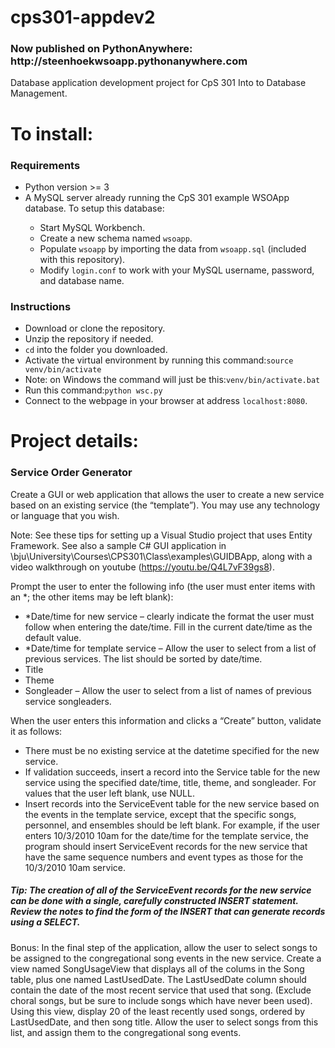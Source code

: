 # cps301-appdev2
<h3>Now published on PythonAnywhere: http://steenhoekwsoapp.pythonanywhere.com</h3>
Database application development project for CpS 301 Into to Database Management.

<h1>To install:</h1>
<h3>Requirements</h3>
<ul>
  <li>Python version >= 3</li>
  <li>A MySQL server already running the CpS 301 example WSOApp database. To setup this database:</li>
  <ul>
    <li>Start MySQL Workbench.</li>
    <li>Create a new schema named <code>wsoapp</code>.</li>
    <li>Populate <code>wsoapp</code> by importing the data from <code>wsoapp.sql</code> (included with this repository).</li>
    <li>Modify <code>login.conf</code> to work with your MySQL username, password, and database name.</li>
  </ul>
</ul>
<h3>Instructions</h3>
<ul>
  <li>Download or clone the repository.</li>
  <li>Unzip the repository if needed.</li>
  <li><code>cd</code> into the folder you downloaded.</li>
  <li>Activate the virtual environment by running this command:<code>source venv/bin/activate</code></li>
  <li>Note: on Windows the command will just be this:<code>venv/bin/activate.bat</code></li>
  <li>Run this command:<code>python wsc.py</code></li>
  <li>Connect to the webpage in your browser at address <code>localhost:8080</code>.</li>
</ul>

<h1>Project details:</h1>
<h3>Service Order Generator</h3>
<p>
Create a GUI or web application that allows the user to create a new service based on an existing service (the “template”). You may use any technology or language that you wish.

Note: See these tips for setting up a Visual Studio project that uses Entity Framework. See also a sample C# GUI application in \bju\University\Courses\CPS301\Class\examples\GUIDBApp, along with a video walkthrough on youtube (https://youtu.be/Q4L7vF39gs8).

Prompt the user to enter the following info (the user must enter items with an *; the other items may be left blank):</p>

<ul>
  
<li>*Date/time for new service – clearly indicate the format the user must follow when entering the date/time. Fill in the current date/time as the default value.</li>

<li>*Date/time for template service – Allow the user to select from a list of previous services. The list should be sorted by date/time.</li>

<li>Title</li>

<li>Theme</li>

<li>Songleader – Allow the user to select from a list of names of previous service songleaders.</li>
</ul>

<p>
When the user enters this information and clicks a “Create” button, validate it as follows:

<ul>

<li>There must be no existing service at the datetime specified for the new service.</li>

<li>If validation succeeds, insert a record into the Service table for the new service using the specified date/time, title, theme, and songleader. For values that the user left blank, use NULL.</li>

<li>Insert records into the ServiceEvent table for the new service based on the events in the template service, except that the specific songs, personnel, and ensembles should be left blank. For example, if the user enters 10/3/2010 10am for the date/time for the template service, the program should insert ServiceEvent records for the new service that have the same sequence numbers and event types as those for the 10/3/2010 10am service.</li>

</ul>

<h5>Tip: The creation of all of the ServiceEvent records for the new service can be done with a single, carefully constructed INSERT statement. Review the notes to find the form of the INSERT that can generate records using a SELECT.</h5>

Bonus: In the final step of the application, allow the user to select songs to be assigned to the congregational song events in the new service. Create a view named SongUsageView that displays all of the colums in the Song table, plus one named LastUsedDate. The LastUsedDate column should contain the date of the most recent service that used that song. (Exclude choral songs, but be sure to include songs which have never been used). Using this view, display 20 of the least recently used songs, ordered by LastUsedDate, and then song title. Allow the user to select songs from this list, and assign them to the congregational song events.
</p>

